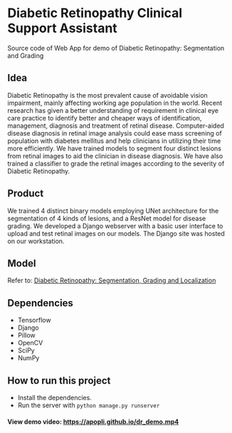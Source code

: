# Diabetic Retinopathy Clinical Support Assistant
Source code of Web App for demo of Diabetic Retinopathy: Segmentation and Grading

## Idea
Diabetic Retinopathy is the most prevalent cause of avoidable vision impairment, mainly affecting working age population in the world. Recent research has given a better understanding of requirement in clinical eye care practice to identify better and cheaper ways of identification, management, diagnosis and treatment of retinal disease.
Computer-aided disease diagnosis in retinal image analysis could ease mass screening of population with diabetes mellitus and help clinicians in utilizing their time more efficiently.
We have trained models to segment four distinct lesions from retinal images to aid the clinician in disease diagnosis. We have also trained a classifier to grade the retinal images according to the severity of Diabetic Retinopathy.

## Product
We trained 4 distinct binary models employing UNet architecture for the segmentation of 4 kinds of lesions, and a ResNet model for
disease grading. We developed a Django webserver with a basic user interface to upload and test retinal images on our models. The Django site was hosted on our workstation.

## Model
Refer to: [Diabetic Retinopathy: Segmentation, Grading and Localization](https://github.com/apopli/diabetic-retinopathy)

## Dependencies
* Tensorflow
* Django
* Pillow
* OpenCV
* SciPy
* NumPy

## How to run this project
* Install the dependencies.
* Run the server with `python manage.py runserver`

#### View demo video: https://apopli.github.io/dr_demo.mp4

